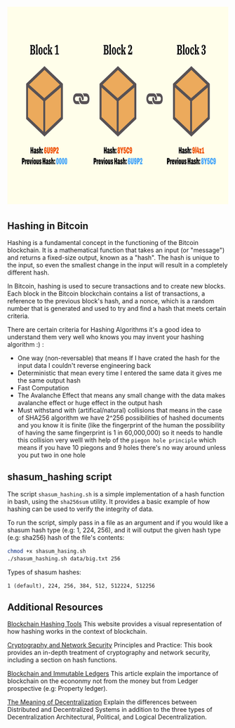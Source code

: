 <h1 align="center">
  <img alt="blockchain blocks image" src="assets/blockchain.jpg" width="800px" height="450px" /><br/>
</h1>

## Hashing in Bitcoin
Hashing is a fundamental concept in the functioning of the Bitcoin blockchain. It is a mathematical function that takes an input (or "message") and returns a fixed-size output, known as a "hash". The hash is unique to the input, so even the smallest change in the input will result in a completely different hash.

In Bitcoin, hashing is used to secure transactions and to create new blocks. Each block in the Bitcoin blockchain contains a list of transactions, a reference to the previous block's hash, and a nonce, which is a random number that is generated and used to try and find a hash that meets certain criteria.

There are certain criteria for Hashing Algorithms it's a good idea to understand them very well who knows you may invent your hashing algorithm :) :
- One way (non-reversable) that means If I have crated the hash for the input data I couldn't reverse engineering back
- Deterministic that mean every time I entered the same data it gives me the same output hash
- Fast Computation
- The Avalanche Effect that means any small change with the data makes avalanche effect or huge effect in the output hash
- Must withstand with (artifical/natural) collisions that means in the case of SHA256 algorithm we have 2^256 possibilities of hashed documents and you know it is finite (like the fingerprint of the human the possibility of having the same fingerprint is 1 in 60,000,000) so it needs to handle this collision very welll with help of the `piegon hole principle` which means if you have 10 piegons and 9 holes there's no way around unless you put two in one hole


## shasum_hashing script
The script `shasum_hashing.sh` is a simple implementation of a hash function in bash, using the `sha256sum` utility. It provides a basic example of how hashing can be used to verify the integrity of data.


To run the script, simply pass in a file as an argument and if you would like a shasum hash type (e.g: 1, 224, 256), and it will output the given hash type (e.g: sha256) hash of the file's contents:

```bash
chmod +x shasum_hasing.sh
./shasum_hashing.sh data/big.txt 256
````

Types of shasum hashes:
```
1 (default), 224, 256, 384, 512, 512224, 512256
````
## Additional Resources
[Blockchain Hashing Tools](https://tools.superdatascience.com/blockchain/hash) This website provides a visual 
representation of how hashing works in the context of blockchain.

[Cryptography and Network Security](https://webspace.science.uu.nl/~tel00101/liter/Books/CrypCont.pdf) Principles and 
Practice: This book provides an in-depth treatment of cryptography and network security, including a section on hash functions.

[Blockchain and Immutable Ledgers](https://medium.com/cryptoeconomics-australia/the-blockchain-economy-a-beginners-guide-to-institutional-cryptoeconomics-64bf2f2beec4) This article explain the importance of blockchain on the econonmy not from the money but from Ledger prospective (e.g: Property ledger).

[The Meaning of Decentralization](https://medium.com/@VitalikButerin/the-meaning-of-decentralization-a0c92b76a274) Explain 
the differences between Distributed and Decentralized Systems in addition to the three types of Decentralization 
Architectural, Political, and Logical Decentralization.
